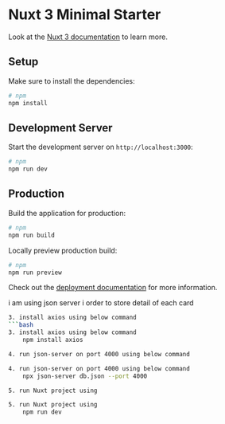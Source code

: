 # Nuxt 3 Minimal Starter

Look at the [Nuxt 3 documentation](https://nuxt.com/docs/getting-started/introduction) to learn more.

## Setup

Make sure to install the dependencies:

```bash
# npm
npm install
```

## Development Server

Start the development server on `http://localhost:3000`:

```bash
# npm
npm run dev
```

## Production

Build the application for production:

```bash
# npm
npm run build
```

Locally preview production build:

```bash
# npm
npm run preview
```

Check out the [deployment documentation](https://nuxt.com/docs/getting-started/deployment) for more information.


<!-- project guidance -->

i am using json server i order to store detail of each card
```bash
3. install axios using below command
```bash
3. install axios using below command
    npm install axios
```
```bash
4. run json-server on port 4000 using below command
```
```bash
4. run json-server on port 4000 using below command
    npx json-server db.json --port 4000
```
```bash
5. run Nuxt project using
```
```bash
5. run Nuxt project using
    npm run dev
```

```